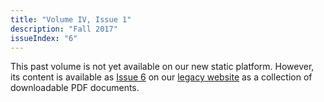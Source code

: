 ```yaml
---
title: "Volume IV, Issue 1"
description: "Fall 2017"
issueIndex: "6"
---
```

This past volume is not yet available on our new static platform. However, its content is available as [Issue 6](http://prairiejournal.grinnell.edu/issue/6) on our [legacy website](http://prairiejournal.grinnell.edu) as a collection of downloadable PDF documents.
